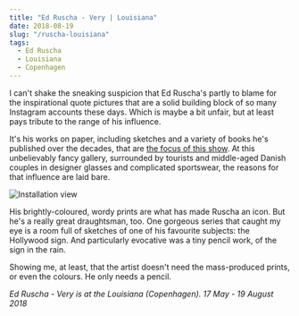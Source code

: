 ```yaml
---
title: "Ed Ruscha - Very | Louisiana"
date: 2018-08-19
slug: "/ruscha-louisiana"
tags:
  - Ed Ruscha
  - Louisiana
  - Copenhagen
---
```


I can't shake the sneaking suspicion that Ed Ruscha's partly to blame for the inspirational quote pictures that are a solid building block of so many Instagram accounts these days. Which is maybe a bit unfair, but at least pays tribute to the range of his influence.

It's his works on paper, including sketches and a variety of books he's published over the decades, that are [the focus of this show](https://en.louisiana.dk/exhibition/ed-ruscha). At this unbelievably fancy gallery, surrounded by tourists and middle-aged Danish couples in designer glasses and complicated sportswear, the reasons for that influence are laid bare.

![Installation view](/ruscha-louisiana.jpg)

His brightly-coloured, wordy prints are what has made Ruscha an icon. But he's a really great draughtsman, too. One gorgeous series that caught my eye is a room full of sketches of one of his favourite subjects: the Hollywood sign. And particularly evocative was a tiny pencil work, of the sign in the rain.

Showing me, at least, that the artist doesn't need the mass-produced prints, or even the colours. He only needs a pencil.

*Ed Ruscha - Very is at the Louisiana (Copenhagen). 17 May - 19 August 2018*
